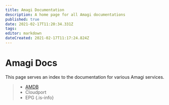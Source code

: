 ```yaml
---
title: Amagi Documentation
description: A home page for all Amagi documentations
published: true
date: 2021-02-17T11:20:34.331Z
tags: 
editor: markdown
dateCreated: 2021-02-17T11:17:24.824Z
---
```


# Amagi Docs

This page serves an index to the documentation for various Amagi services.

> - [AMDB]([home](/home)) 
> - Cloudport
> - EPG
{.is-info}